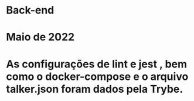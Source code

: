 # Back-end

# Maio de 2022

# As configurações de lint e jest , bem como o docker-compose e o arquivo talker.json foram dados pela Trybe.

